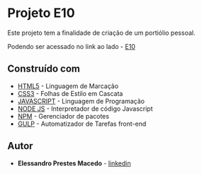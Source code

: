 # Projeto E10

Este projeto tem a finalidade de criação de um portiólio pessoal.

Podendo ser acessado no link ao lado - [E10](https://elessandroprestes.github.io/e10/)

## Construído com 

* [HTML5](https://www.w3.org/TR/html52/) - Linguagem de Marcação
* [CSS3](https://www.w3.org/TR/2001/WD-css3-roadmap-20010523/) - Folhas de Estilo em Cascata
* [JAVASCRIPT](https://www.javascript.com/) - Linguagem de Programação
* [NODE JS](https://nodejs.org/en/) - Interpretador de código Javascript
* [NPM](https://www.npmjs.com/) - Gerenciador de pacotes
* [GULP](https://gulpjs.com/) - Automatizador de Tarefas front-end

## Autor

* **Elessandro Prestes Macedo** - [linkedin](https://www.linkedin.com/in/elessandro-prestes-macedo-278189126/)



